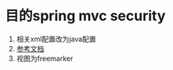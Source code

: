 #  目的spring mvc security
  1. 相关xml配置改为java配置
  2. [参考文档](https://docs.spring.io/spring-security/site/docs/4.2.5.BUILD-SNAPSHOT/reference/htmlsingle/#jc)
  3. 视图为freemarker
  
 
  